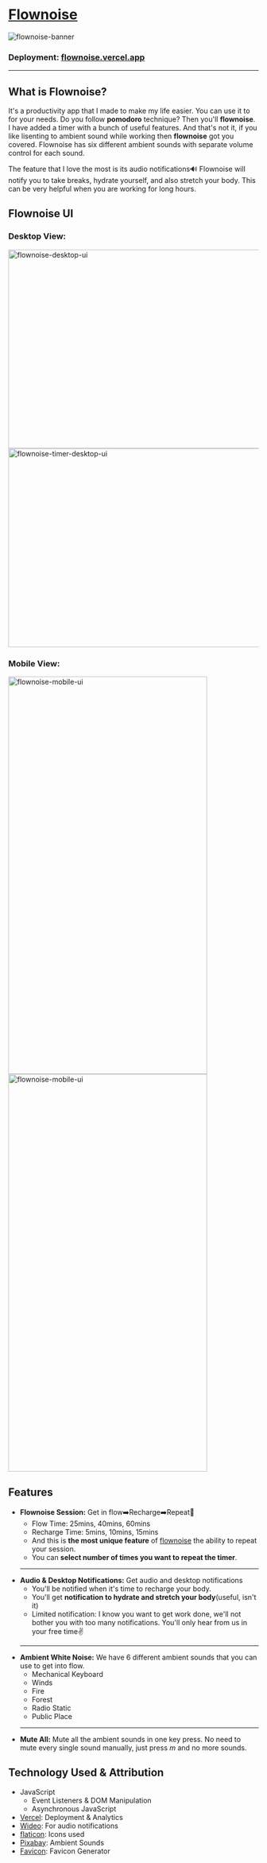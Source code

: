 # [Flownoise](https://flownoise.vercel.app/)
![flownoise-banner](./Assests/flownoise%20banner.png)

### Deployment: [flownoise.vercel.app](https://flownoise.vercel.app/)
---

## What is Flownoise?
It's a productivity app that I made to make my life easier. You can use it to for your needs. Do you follow **pomodoro** technique? Then you'll **flownoise**. I have added a timer with a bunch of useful features. And that's not it, if you like lisenting to ambient sound while working then **flownoise** got you covered. Flownoise has six different ambient sounds with separate volume control for each sound.

The feature that I love the most is its audio notifications🔊 Flownoise will notify you to take breaks, hydrate yourself, and also stretch your body. This can be very helpful when you are working for long hours.

## Flownoise UI

### Desktop View:
<img src="./Assests/Screenshot%202022-12-27%20171719.png" alt="flownoise-desktop-ui" width="800px" height="400px">

<img src="./Assests/Screenshot%202022-12-27%20171837.png" alt="flownoise-timer-desktop-ui" width="800px" height="400px">

### Mobile View:
<img src="./Assests/Screenshot%202022-12-27%20172032.png" alt="flownoise-mobile-ui" width="400px" height="800px">  <img src="./Assests/Screenshot%202022-12-27%20172016.png" alt="flownoise-mobile-ui" width="400px" height="800px">


## Features
- **Flownoise Session:** Get in flow➡️Recharge➡️Repeat🔁
  - Flow Time: 25mins, 40mins, 60mins
  -  Recharge Time: 5mins, 10mins, 15mins
  - And this is **the most unique feature** of [flownoise](https://flownoise.vercel.app/) the ability to repeat your session.
  - You can **select number of times you want to repeat the timer**.
  ---
- **Audio & Desktop Notifications:** Get audio and desktop notifications
  - You'll be notified when it's time to recharge your body.
  - You'll get **notification to hydrate and stretch your body**(useful, isn't it)
  - Limited notification: I know you want to get work done, we'll not bother you with too many notifications. You'll only hear from us in your free time✌️
  ---
- **Ambient White Noise:** We have 6 different ambient sounds that you can use to get into flow.
  - Mechanical Keyboard
  - Winds
  - Fire
  - Forest
  - Radio Static
  - Public Place
  ---
- **Mute All:** Mute all the ambient sounds in one key press. No need to mute every single sound manually, just press *m* and no more sounds.

## Technology Used & Attribution
- JavaScript
  - Event Listeners & DOM Manipulation
  - Asynchronous JavaScript
- [Vercel](https://vercel.com/): Deployment & Analytics
- [Wideo](https://wideo.co/text-to-speech/): For audio notifications
- [flaticon](https://www.flaticon.com/): Icons used
- [Pixabay](http://pixabay.com/music): Ambient Sounds
- [Favicon](favicon.io): Favicon Generator
